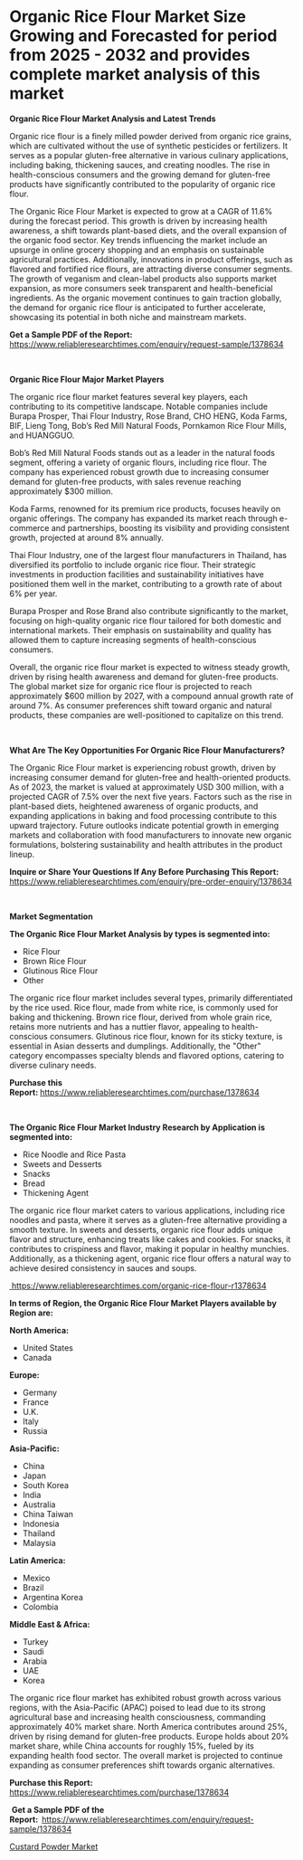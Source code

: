 <p><h1>Organic Rice Flour Market Size Growing and Forecasted for period from 2025 - 2032 and provides complete market analysis of this market</h1></p><p><strong>Organic Rice Flour Market Analysis and Latest Trends</strong></p>
<p><p>Organic rice flour is a finely milled powder derived from organic rice grains, which are cultivated without the use of synthetic pesticides or fertilizers. It serves as a popular gluten-free alternative in various culinary applications, including baking, thickening sauces, and creating noodles. The rise in health-conscious consumers and the growing demand for gluten-free products have significantly contributed to the popularity of organic rice flour.</p><p>The Organic Rice Flour Market is expected to grow at a CAGR of 11.6% during the forecast period. This growth is driven by increasing health awareness, a shift towards plant-based diets, and the overall expansion of the organic food sector. Key trends influencing the market include an upsurge in online grocery shopping and an emphasis on sustainable agricultural practices. Additionally, innovations in product offerings, such as flavored and fortified rice flours, are attracting diverse consumer segments. The growth of veganism and clean-label products also supports market expansion, as more consumers seek transparent and health-beneficial ingredients. As the organic movement continues to gain traction globally, the demand for organic rice flour is anticipated to further accelerate, showcasing its potential in both niche and mainstream markets.</p></p>
<p><strong>Get a Sample PDF of the Report:&nbsp;</strong> <a href="https://www.reliableresearchtimes.com/enquiry/request-sample/1378634?utm_campaign=2123&utm_medium=2&utm_source=Github&utm_content=ia&utm_term=14022025&utm_id=organic-rice-flour">https://www.reliableresearchtimes.com/enquiry/request-sample/1378634</a></p>
<p>&nbsp;</p>
<p><strong>Organic Rice Flour Major Market Players</strong></p>
<p><p>The organic rice flour market features several key players, each contributing to its competitive landscape. Notable companies include Burapa Prosper, Thai Flour Industry, Rose Brand, CHO HENG, Koda Farms, BIF, Lieng Tong, Bob’s Red Mill Natural Foods, Pornkamon Rice Flour Mills, and HUANGGUO. </p><p>Bob’s Red Mill Natural Foods stands out as a leader in the natural foods segment, offering a variety of organic flours, including rice flour. The company has experienced robust growth due to increasing consumer demand for gluten-free products, with sales revenue reaching approximately $300 million. </p><p>Koda Farms, renowned for its premium rice products, focuses heavily on organic offerings. The company has expanded its market reach through e-commerce and partnerships, boosting its visibility and providing consistent growth, projected at around 8% annually.</p><p>Thai Flour Industry, one of the largest flour manufacturers in Thailand, has diversified its portfolio to include organic rice flour. Their strategic investments in production facilities and sustainability initiatives have positioned them well in the market, contributing to a growth rate of about 6% per year.</p><p>Burapa Prosper and Rose Brand also contribute significantly to the market, focusing on high-quality organic rice flour tailored for both domestic and international markets. Their emphasis on sustainability and quality has allowed them to capture increasing segments of health-conscious consumers.</p><p>Overall, the organic rice flour market is expected to witness steady growth, driven by rising health awareness and demand for gluten-free products. The global market size for organic rice flour is projected to reach approximately $600 million by 2027, with a compound annual growth rate of around 7%. As consumer preferences shift toward organic and natural products, these companies are well-positioned to capitalize on this trend.</p></p>
<p>&nbsp;</p>
<p><strong>What Are The Key Opportunities For Organic Rice Flour Manufacturers?</strong></p>
<p><p>The Organic Rice Flour market is experiencing robust growth, driven by increasing consumer demand for gluten-free and health-oriented products. As of 2023, the market is valued at approximately USD 300 million, with a projected CAGR of 7.5% over the next five years. Factors such as the rise in plant-based diets, heightened awareness of organic products, and expanding applications in baking and food processing contribute to this upward trajectory. Future outlooks indicate potential growth in emerging markets and collaboration with food manufacturers to innovate new organic formulations, bolstering sustainability and health attributes in the product lineup.</p></p>
<p><strong>Inquire or Share Your Questions If Any Before Purchasing This Report:</strong> <a href="https://www.reliableresearchtimes.com/enquiry/pre-order-enquiry/1378634?utm_campaign=2123&utm_medium=2&utm_source=Github&utm_content=ia&utm_term=14022025&utm_id=organic-rice-flour">https://www.reliableresearchtimes.com/enquiry/pre-order-enquiry/1378634</a></p>
<p>&nbsp;</p>
<p><strong>Market Segmentation</strong></p>
<p><strong>The Organic Rice Flour Market Analysis by types is segmented into:</strong></p>
<p><ul><li>Rice Flour</li><li>Brown Rice Flour</li><li>Glutinous Rice Flour</li><li>Other</li></ul></p>
<p><p>The organic rice flour market includes several types, primarily differentiated by the rice used. Rice flour, made from white rice, is commonly used for baking and thickening. Brown rice flour, derived from whole grain rice, retains more nutrients and has a nuttier flavor, appealing to health-conscious consumers. Glutinous rice flour, known for its sticky texture, is essential in Asian desserts and dumplings. Additionally, the "Other" category encompasses specialty blends and flavored options, catering to diverse culinary needs.</p></p>
<p><strong>Purchase this Report:&nbsp;</strong><a href="https://www.reliableresearchtimes.com/purchase/1378634?utm_campaign=2123&utm_medium=2&utm_source=Github&utm_content=ia&utm_term=14022025&utm_id=organic-rice-flour">https://www.reliableresearchtimes.com/purchase/1378634</a></p>
<p>&nbsp;</p>
<p><strong>The Organic Rice Flour Market Industry Research by Application is segmented into:</strong></p>
<p><ul><li>Rice Noodle and Rice Pasta</li><li>Sweets and Desserts</li><li>Snacks</li><li>Bread</li><li>Thickening Agent</li></ul></p>
<p><p>The organic rice flour market caters to various applications, including rice noodles and pasta, where it serves as a gluten-free alternative providing a smooth texture. In sweets and desserts, organic rice flour adds unique flavor and structure, enhancing treats like cakes and cookies. For snacks, it contributes to crispiness and flavor, making it popular in healthy munchies. Additionally, as a thickening agent, organic rice flour offers a natural way to achieve desired consistency in sauces and soups.</p></p>
<p><a href="https://www.reliableresearchtimes.com/organic-rice-flour-r1378634?utm_campaign=2123&utm_medium=2&utm_source=Github&utm_content=ia&utm_term=14022025&utm_id=organic-rice-flour">&nbsp;https://www.reliableresearchtimes.com/organic-rice-flour-r1378634</a></p>
<p><strong>In terms of Region, the Organic Rice Flour Market Players available by Region are:</strong></p>
<p>
    <p> <strong> North America: </strong>
        <ul>
            <li>United States</li>
            <li>Canada</li>
        </ul>
        </p> 
    <p> <strong> Europe: </strong>
        <ul>
            <li>Germany</li>
            <li>France</li>
            <li>U.K.</li>
            <li>Italy</li>
            <li>Russia</li>
        </ul>
        </p> 
    <p> <strong> Asia-Pacific: </strong>
        <ul>
            <li>China</li>
            <li>Japan</li>
            <li>South Korea</li>
            <li>India</li>
            <li>Australia</li>
            <li>China Taiwan</li>
            <li>Indonesia</li>
            <li>Thailand</li>
            <li>Malaysia</li>
        </ul>
        </p> 
    <p> <strong> Latin America: </strong>
        <ul>
            <li>Mexico</li>
            <li>Brazil</li>
            <li>Argentina Korea</li>
            <li>Colombia</li>
        </ul>
        </p> 
    <p> <strong> Middle East & Africa: </strong>
        <ul>
            <li>Turkey</li>
            <li>Saudi</li>
            <li>Arabia</li>
            <li>UAE</li>
            <li>Korea</li>
        </ul>
    </p>
    </p>
<p><p>The organic rice flour market has exhibited robust growth across various regions, with the Asia-Pacific (APAC) poised to lead due to its strong agricultural base and increasing health consciousness, commanding approximately 40% market share. North America contributes around 25%, driven by rising demand for gluten-free products. Europe holds about 20% market share, while China accounts for roughly 15%, fueled by its expanding health food sector. The overall market is projected to continue expanding as consumer preferences shift towards organic alternatives.</p></p>
<p><strong>Purchase this Report: </strong><a href="https://www.reliableresearchtimes.com/purchase/1378634?utm_campaign=2123&utm_medium=2&utm_source=Github&utm_content=ia&utm_term=14022025&utm_id=organic-rice-flour">https://www.reliableresearchtimes.com/purchase/1378634</a></p>
<p>&nbsp;<strong>Get a Sample PDF of the Report:&nbsp;&nbsp;</strong><a href="https://www.reliableresearchtimes.com/enquiry/request-sample/1378634?utm_campaign=2123&utm_medium=2&utm_source=Github&utm_content=ia&utm_term=14022025&utm_id=organic-rice-flour">https://www.reliableresearchtimes.com/enquiry/request-sample/1378634</a></p>
<p><strong></strong></p>
<p><p><a href="https://github.com/mcfred89/Market-Research-Report-List-1/blob/main/custard-powder-market.md?utm_campaign=2123&utm_medium=2&utm_source=Github&utm_content=ia&utm_term=14022025&utm_id=organic-rice-flour">Custard Powder Market</a></p></p>